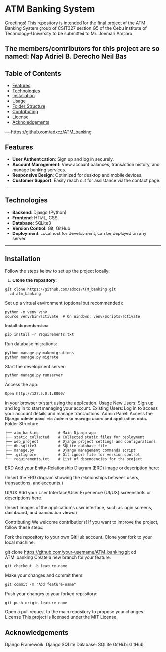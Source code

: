 # ATM Banking System

Greetings! This repository is intended for the final project of the ATM Banking System group of CSIT327 section G5 of the Cebu Institute of Technology-University to be submitted to Mr. Joemari Amparo.

The members/contributors for this project are so named:
Nap Adriel B. Derecho
Neil Bas
---

## Table of Contents

- [Features](#features)
- [Technologies](#technologies)
- [Installation](#installation)
- [Usage](#usage)
- [Folder Structure](#folder-structure)
- [Contributing](#contributing)
- [License](#license)
- [Acknoledgements](#Acknowledgements)

---https://github.com/adxcz/ATM_banking

## Features

- **User Authentication**: Sign up and log in securely.
- **Account Management**: View account balances, transaction history, and manage banking services.
- **Responsive Design**: Optimized for desktop and mobile devices.
- **Customer Support**: Easily reach out for assistance via the contact page.

---

## Technologies

- **Backend**: Django (Python)
- **Frontend**: HTML, CSS
- **Database**: SQLite3
- **Version Control**: Git, GitHub
- **Deployment**: Localhost for development, can be deployed on any server.

---

## Installation

Follow the steps below to set up the project locally:

1. **Clone the repository**:
 ```
git clone https://github.com/adxcz/ATM_banking.git
   cd atm_banking
```
   
Set up a virtual environment (optional but recommended):
```
python -m venv venv
source venv/bin/activate  # On Windows: venv\Scripts\activate
```
Install dependencies:
```
pip install -r requirements.txt
```

Run database migrations:
```
python manage.py makemigrations
python manage.py migrate
```

Start the development server:
```
python manage.py runserver
```

Access the app:
```
Open http://127.0.0.1:8000/
```

 in your browser to start using the application.
Usage
New Users: Sign up and log in to start managing your account.
Existing Users: Log in to access your account details and manage transactions.
Admin Panel: Access the Django admin panel via /admin to manage users and application data.
Folder Structure
```
├── atm_banking         # Main Django app
├── static_collected    # Collected static files for deployment
├── web_project         # Django project settings and configurations
├── db.sqlite3          # SQLite database file
├── manage.py           # Django management commands script
├── .gitignore          # Git ignore file for version control
└── requirements.txt    # List of dependencies for the project
```
ERD
Add your Entity-Relationship Diagram (ERD) image or description here:

(Insert the ERD diagram showing the relationships between users, transactions, and accounts.)

UI/UX
Add your User Interface/User Experience (UI/UX) screenshots or descriptions here:

(Insert images of the application's user interface, such as login screens, dashboard, and transaction views.)

Contributing
We welcome contributions! If you want to improve the project, follow these steps:

Fork the repository to your own GitHub account.
Clone your fork to your local machine:

git clone https://github.com/your-username/ATM_banking.git
cd ATM_banking
Create a new branch for your feature:
```
git checkout -b feature-name
```
Make your changes and commit them:
```
git commit -m "Add feature-name"
```

Push your changes to your forked repository:
```
git push origin feature-name
```
Open a pull request to the main repository to propose your changes.
License
This project is licensed under the MIT License.

## Acknowledgements
Django Framework: Django
SQLite Database: SQLite
GitHub: GitHub
